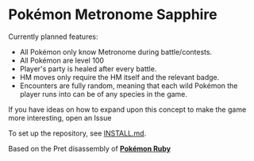 # Pokémon Metronome Sapphire

Currently planned features:

* All Pokémon only know Metronome during battle/contests.
* All Pokémon are level 100
* Player's party is healed after every battle.
* HM moves only require the HM itself and the relevant badge.
* Encounters are fully random, meaning that each wild Pokémon the player runs into can be of any species in the game.

If you have ideas on how to expand upon this concept to make the game more interesting, open an Issue

To set up the repository, see [INSTALL.md](INSTALL.md).

Based on the Pret disassembly of [**Pokémon Ruby**][pokeruby]

[pokeruby]: https://github.com/pret/pokeruby
